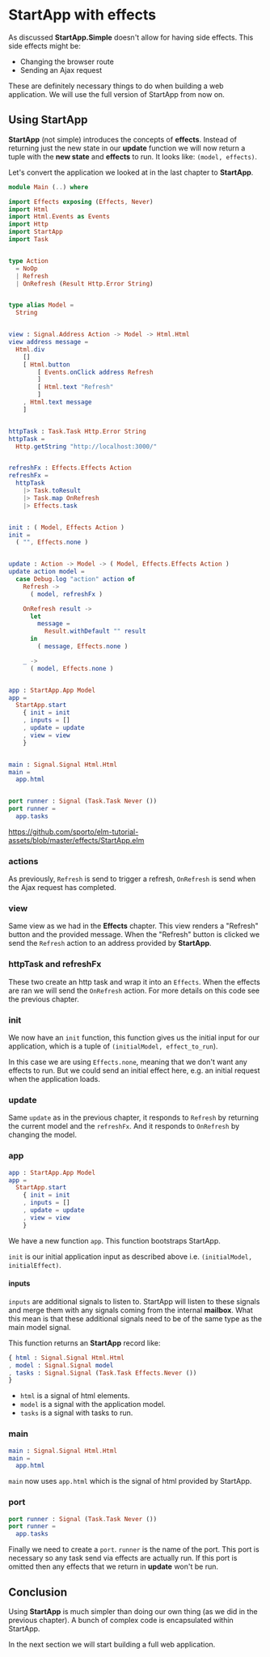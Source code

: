 # StartApp with effects

As discussed __StartApp.Simple__ doesn't allow for having side effects. This side effects might be:

- Changing the browser route
- Sending an Ajax request

These are definitely necessary things to do when building a web application. We will use the full version of StartApp from now on.

## Using StartApp

__StartApp__ (not simple) introduces the concepts of __effects__. Instead of returning just the new state in our __update__ function we will now return a tuple with the __new state__ and __effects__ to run. It looks like: `(model, effects)`.

Let's convert the application we looked at in the last chapter to __StartApp__.

```elm
module Main (..) where

import Effects exposing (Effects, Never)
import Html
import Html.Events as Events
import Http
import StartApp
import Task


type Action
  = NoOp
  | Refresh
  | OnRefresh (Result Http.Error String)


type alias Model =
  String


view : Signal.Address Action -> Model -> Html.Html
view address message =
  Html.div
    []
    [ Html.button
        [ Events.onClick address Refresh 
        ]
        [ Html.text "Refresh" 
        ]
    , Html.text message
    ]


httpTask : Task.Task Http.Error String
httpTask =
  Http.getString "http://localhost:3000/"


refreshFx : Effects.Effects Action
refreshFx =
  httpTask
    |> Task.toResult
    |> Task.map OnRefresh
    |> Effects.task


init : ( Model, Effects Action )
init =
  ( "", Effects.none )


update : Action -> Model -> ( Model, Effects.Effects Action )
update action model =
  case Debug.log "action" action of
    Refresh ->
      ( model, refreshFx )

    OnRefresh result ->
      let
        message =
          Result.withDefault "" result
      in
        ( message, Effects.none )

    _ ->
      ( model, Effects.none )


app : StartApp.App Model
app =
  StartApp.start
    { init = init
    , inputs = []
    , update = update
    , view = view
    }


main : Signal.Signal Html.Html
main =
  app.html


port runner : Signal (Task.Task Never ())
port runner =
  app.tasks
```

<https://github.com/sporto/elm-tutorial-assets/blob/master/effects/StartApp.elm>

### actions

As previously, `Refresh` is send to trigger a refresh, `OnRefresh` is send when the Ajax request has completed.

### view

Same view as we had in the __Effects__ chapter. This view renders a "Refresh" button and the provided message. When the "Refresh" button is clicked we send the `Refresh` action to an address provided by __StartApp__.

### httpTask and refreshFx

These two create an http task and wrap it into an `Effects`. When the effects are ran we will send the `OnRefresh` action. For more details on this code see the previous chapter.

### init

We now have an `init` function, this function gives us the initial input for our application, which is a tuple of `(initialModel, effect_to_run`).

In this case we are using `Effects.none`, meaning that we don't want any effects to run. But we could send an initial effect here, e.g. an initial request when the application loads.

### update

Same `update` as in the previous chapter, it responds to `Refresh` by returning the current model and the `refreshFx`. And it responds to `OnRefresh` by changing the model.

### app

```elm
app : StartApp.App Model
app =
  StartApp.start
    { init = init
    , inputs = []
    , update = update
    , view = view
    }
```

We have a new function `app`. This function bootstraps StartApp.

`init` is our initial application input as described above i.e. `(initialModel, initialEffect)`.

#### inputs

`inputs` are additional signals to listen to. StartApp will listen to these signals and merge them with any signals coming from the internal __mailbox__. What this mean is that these additional signals need to be of the same type as the main model signal.

This function returns an __StartApp__ record like:

```elm
{ html : Signal.Signal Html.Html
, model : Signal.Signal model
, tasks : Signal.Signal (Task.Task Effects.Never ())
}
```

- `html` is a signal of html elements.
- `model` is a signal with the application model.
- `tasks` is a signal with tasks to run.

### main

```elm
main : Signal.Signal Html.Html
main =
  app.html
```

`main` now uses `app.html` which is the signal of html provided by StartApp.

### port

```elm
port runner : Signal (Task.Task Never ())
port runner =
  app.tasks
```

Finally we need to create a `port`. `runner` is the name of the port. This port is necessary so any task send via effects are actually run. If this port is omitted then any effects that we return in __update__ won't be run.

## Conclusion

Using __StartApp__ is much simpler than doing our own thing (as we did in the previous chapter). A bunch of complex code is encapsulated within StartApp.

In the next section we will start building a full web application.
